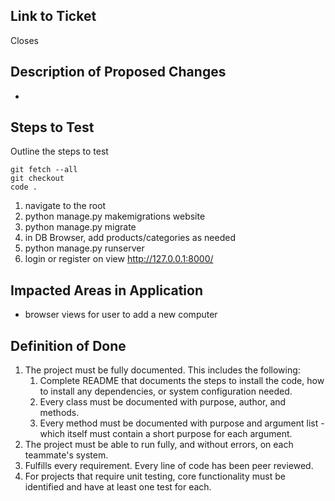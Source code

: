 ## Link to Ticket
Closes
 
## Description of Proposed Changes
-

## Steps to Test

Outline the steps to test

```
git fetch --all
git checkout 
code .

```

1. navigate to the root
1. python manage.py makemigrations website
1. python manage.py migrate
1. in DB Browser, add products/categories as needed
1. python manage.py runserver
1. login or register on view http://127.0.0.1:8000/

## Impacted Areas in Application

- browser views for user to add a new computer


## Definition of Done

1. The project must be fully documented. This includes the following:
    1. Complete README that documents the steps to install the code, how to install any dependencies, or system configuration needed.
    1. Every class must be documented with purpose, author, and methods.
    1. Every method must be documented with purpose and argument list - which itself must contain a short purpose for each argument.
1. The project must be able to run fully, and without errors, on each teammate's system.
1. Fulfills every requirement.
Every line of code has been peer reviewed.
1. For projects that require unit testing, core functionality must be identified and have at least one test for each.